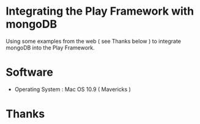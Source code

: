 # Integrating the Play Framework with mongoDB

Using some examples from the web ( see Thanks below ) to integrate mongoDB into the 
Play Framework. 

# Software
 
* Operating System : Mac OS 10.9 ( Mavericks )

# Thanks

